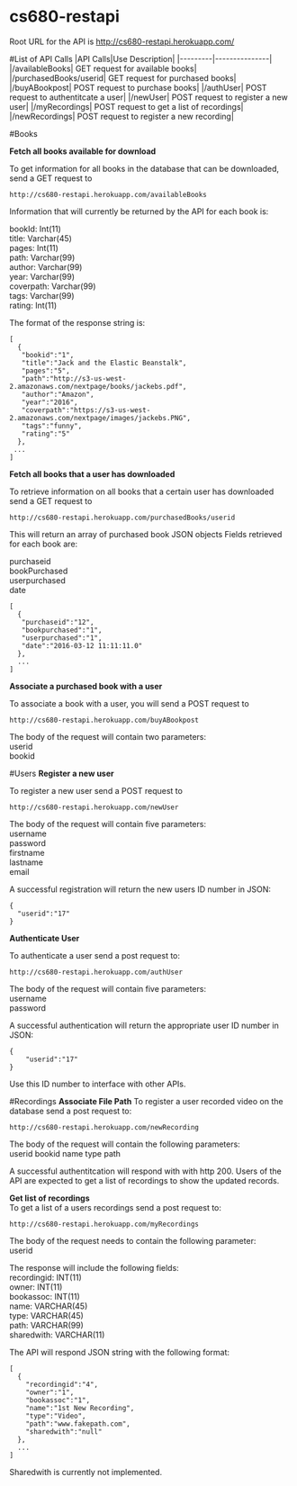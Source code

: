 # cs680-restapi

Root URL for the API is http://cs680-restapi.herokuapp.com/

#List of API Calls
|API Calls|Use Description|
|---------|---------------|
|/availableBooks| GET request for available books|
|/purchasedBooks/userid| GET request for purchased books|
|/buyABookpost| POST request to purchase books|
|/authUser| POST request to authentitcate a user|
|/newUser| POST request to register a new user|
|/myRecordings| POST request to get a list of recordings|
|/newRecordings| POST request to register a new recording|

#Books

**Fetch all books available for download**

To get information for all books in the database that can be downloaded, send a GET request to
````
http://cs680-restapi.herokuapp.com/availableBooks 
````

Information that will currently be returned by the API for each book is: 

bookId: Int(11)  
title: Varchar(45)  
pages: Int(11)  
path: Varchar(99)  
author: Varchar(99)  
year: Varchar(99)  
coverpath: Varchar(99)  
tags: Varchar(99)  
rating: Int(11)  

The format of the response string is:  

````
[
  {
   "bookid":"1",
   "title":"Jack and the Elastic Beanstalk",
   "pages":"5",
   "path":"http://s3-us-west-2.amazonaws.com/nextpage/books/jackebs.pdf",
   "author":"Amazon",
   "year":"2016",
   "coverpath":"https://s3-us-west-2.amazonaws.com/nextpage/images/jackebs.PNG",
   "tags":"funny",
   "rating":"5"
  },
 ...
]
````

**Fetch all books that a user has downloaded**
 
To retrieve information on all books that a certain user has downloaded send a GET request to
````
http://cs680-restapi.herokuapp.com/purchasedBooks/userid
````
This will return an array of purchased book JSON objects 
Fields retrieved for each book are: 

purchaseid   
bookPurchased    
userpurchased    
date    

````
[
  {
   "purchaseid":"12",
   "bookpurchased":"1",
   "userpurchased":"1",
   "date":"2016-03-12 11:11:11.0"
  },
  ...
]
````

**Associate a purchased book with a user**

To associate a book with a user, you will send a POST request to 

````
http://cs680-restapi.herokuapp.com/buyABookpost
````

The body of the request will contain two parameters:  
userid  
bookid  

#Users
**Register a new user**

To register a new user send a POST request to
````
http://cs680-restapi.herokuapp.com/newUser
````

The body of the request will contain five parameters:  
username  
password  
firstname  
lastname  
email

A successful registration will return the new users ID number in JSON:

````
{
  "userid":"17"
}
````
**Authenticate User**

To authenticate a user send a post request to:
````
http://cs680-restapi.herokuapp.com/authUser
````

The body of the request will contain five parameters:  
username  
password

A successful authentication will return the appropriate user ID number in JSON:
````
{
    "userid":"17"
}
````

Use this ID number to interface with other APIs.

#Recordings
**Associate File Path**
To register a user recorded video on the database send a post request to:
````
http://cs680-restapi.herokuapp.com/newRecording
````
The body of the request will contain the following parameters:  
userid
bookid
name
type
path

A successful authentitcation will respond with with http 200. Users of the API are expected to get a list of recordings to show the updated records.

**Get list of recordings**  
To get a list of a users recordings send a post request to:
````
http://cs680-restapi.herokuapp.com/myRecordings
````
The body of the request needs to contain the following parameter:  
userid

The response will include the following fields:   
recordingid: INT(11)  
owner: INT(11)  
bookassoc: INT(11)  
name: VARCHAR(45)  
type: VARCHAR(45)  
path: VARCHAR(99)  
sharedwith: VARCHAR(11)  

The API will respond JSON string with the following format:
````
[
  {
    "recordingid":"4",
    "owner":"1",
    "bookassoc":"1",
    "name":"1st New Recording",
    "type":"Video",
    "path":"www.fakepath.com",
    "sharedwith":"null"
  },
  ...
]
````

Sharedwith is currently not implemented.
